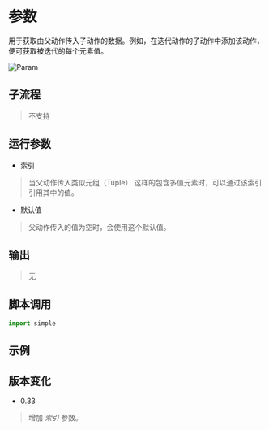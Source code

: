 # 参数
用于获取由父动作传入子动作的数据。例如，在迭代动作的子动作中添加该动作，便可获取被迭代的每个元素值。

![Param](./images/2022-11-17_184608.png ':size=90%')

## 子流程

> 不支持

## 运行参数

* 索引
> 当父动作传入类似元组（Tuple） 这样的包含多值元素时，可以通过该索引引用其中的值。

* 默认值
> 父动作传入的值为空时，会使用这个默认值。


## 输出

> 无


## 脚本调用

```python
import simple


```

## 示例

## 版本变化 

* 0.33
> 增加 *索引* 参数。